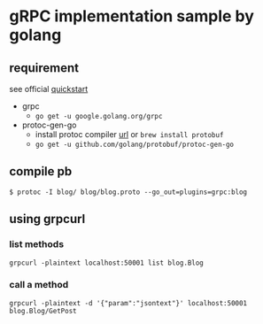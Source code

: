 # gRPC implementation sample by golang

## requirement

see official [quickstart](https://grpc.io/docs/quickstart/go/)

- grpc
  - `go get -u google.golang.org/grpc`
- protoc-gen-go
  - install protoc compiler [url](https://github.com/google/protobuf/releases) or `brew install protobuf`
  - `go get -u github.com/golang/protobuf/protoc-gen-go`

## compile pb

`$ protoc -I blog/ blog/blog.proto --go_out=plugins=grpc:blog`

## using grpcurl

### list methods

`grpcurl -plaintext localhost:50001 list blog.Blog`

### call a method

`grpcurl -plaintext -d '{"param":"jsontext"}' localhost:50001 blog.Blog/GetPost`
